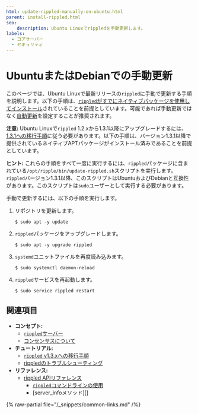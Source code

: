 ```yaml
---
html: update-rippled-manually-on-ubuntu.html
parent: install-rippled.html
seo:
    description: Ubuntu Linuxでrippledを手動更新します。
labels:
  - コアサーバー
  - セキュリティ
---
```

# UbuntuまたはDebianでの手動更新

このページでは、Ubuntu Linuxで最新リリースの`rippled`に手動で更新する手順を説明します。以下の手順は、[`rippled`がすでにネイティブパッケージを使用してインストール](install-rippled-on-ubuntu.md)されていることを前提としています。可能であれば手動更新ではなく[自動更新](update-rippled-automatically-on-linux.md)を設定することが推奨されます。

**注意:** Ubuntu Linuxで`rippled` 1.2.xから1.3.1以降にアップグレードするには、[1.3.1への移行手順](rippled-1-3-migration-instructions.md)に従う必要があります。以下の手順は、バージョン1.3.1以降で提供されているネイティブAPTパッケージがインストール済みであることを前提としています。

**ヒント:** これらの手順をすべて一度に実行するには、`rippled`パッケージに含まれている`/opt/ripple/bin/update-rippled.sh`スクリプトを実行します。`rippled`バージョン1.3.1以降、このスクリプトはUbuntuおよびDebianと互換性があります。このスクリプトは`sudo`ユーザーとして実行する必要があります。

手動で更新するには、以下の手順を実行します。

1. リポジトリを更新します。

    ```
    $ sudo apt -y update
    ```

2. `rippled`パッケージをアップグレードします。

    ```
    $ sudo apt -y upgrade rippled
    ```

3. `systemd`ユニットファイルを再度読み込みます。

    ```
    $ sudo systemctl daemon-reload
    ```

4. `rippled`サービスを再起動します。

    ```
    $ sudo service rippled restart
    ```


## 関連項目

- **コンセプト:**
    - [`rippled`サーバー](../../concepts/networks-and-servers/index.md)
    - [コンセンサスについて](../../concepts/consensus-protocol/index.md)
- **チュートリアル:**
    - [`rippled` v1.3.xへの移行手順](rippled-1-3-migration-instructions.md) <!-- Note: remove when versions older than v1.3 are basically extinct -->
    - [rippledのトラブルシューティング](../troubleshooting/index.md)
- **リファレンス:**
    - [rippled APIリファレンス](../../references/http-websocket-apis/index.md)
      - [`rippled`コマンドラインの使用](../commandline-usage.md)
      - [server_infoメソッド][]

{% raw-partial file="/_snippets/common-links.md" /%}

